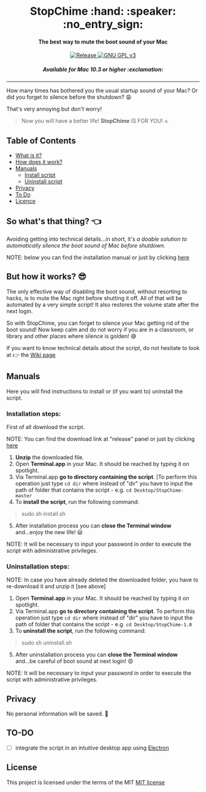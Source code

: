 <h1 align="center">
  StopChime :hand: :speaker: :no_entry_sign:
</h1>
<h4 align="center">The best way to mute the boot sound of your Mac</h4>


<p align="center">
	<a href="https://github.com/m-paolino/StopChime/releases/latest" target="_blank"> <img src="https://img.shields.io/github/release/m-paolino/StopChime.svg" alt="Release"> </a>
	<a href="https://opensource.org/licenses/MIT" target="_blank"> <img src="https://img.shields.io/github/license/m-paolino/StopChime.svg" alt="GNU GPL v3"> </a>
</p>

<h5 align="center">Available for Mac 10.3 or higher :exclamation: </h5>

-----

How many times has bothered you the usual startup sound of your Mac? Or did you forget to silence before the shutdown? :weary:

That's very annoying but don't worry!

>Now you will have a better life! **StopChime** IS FOR YOU! :top:

## Table of Contents

- [What is it?](#so-what's-that-thing?)
- [How does it work?](#features)
- [Manuals](#manuals)
	- [Install script](#installation-steps)
	- [Uninstall script](#uninstallation-steps)
- [Privacy](#privacy)
- [To Do](#to-do)
- [Licence](#license)

## So what's that thing? :point_left:

Avoiding getting into technical details...in short, it's *a doable solution to automatically silence the boot sound of Mac before shutdown.*

NOTE: below you can find the installation manual or just by clicking [here](#installation-steps)

## But how it works? :sunglasses:

The only effective way of disabling the boot sound, without resorting to hacks, is to mute the Mac right before shutting it off. All of that will be automated by a very simple script! It also restores the volume state after the next login.

So with StopChime, you can forget to silence your Mac getting rid of the boot sound!
Now keep calm and do not worry if you are in a classroom, or library and other places where silence is golden! :sweat_smile:

If you want to know technical details about the script, do not hesitate to look at :point_right: the [Wiki page](https://github.com/m-paolino/StopChime/wiki)

## Manuals

Here you will find instructions to install or (if you want to) uninstall the script.

### Installation steps:

First of all download the script.

NOTE: You can find the download link at "release" panel or just by clicking [here](https://github.com/m-paolino/StopChime/releases/download/v1.0/StopChime-1.0.zip)

1. **Unzip** the downloaded file.
2. Open **Terminal.app** in your Mac. It should be reached by typing it on spotlight.
3. Via Terminal.app **go to directory containing the script**. [To perform this operation just type `cd dir` where instead of "dir" you have to input the path of folder that contains the script - e.g. `cd Desktop/StopChime-master`
4. To **install the script**, run the following command:
>sudo sh install.sh
5. After installation process you can **close the Terminal window** and...enjoy the new life! :smiley:

NOTE: It will be necessary to input your password in order to execute the script with administrative privileges.

### Uninstallation steps:

NOTE: In case you have already deleted the downloaded folder, you have to re-download it and unzip it [see above]

1. Open **Terminal.app** in your Mac. It should be reached by typing it on spotlight.
2. Via Terminal.app **go to directory containing the script**. To perform this operation just type `cd dir` where instead of "dir" you have to input the path of folder that contains the script - e.g. `cd Desktop/StopChime-1.0`
3. To **uninstall the script**, run the following command:
>sudo sh uninstall.sh
5. After uninstallation process you can **close the Terminal window** and...be careful of boot sound at next login! :rage:

NOTE: It will be necessary to input your password in order to execute the script with administrative privileges.

## Privacy

No personal information will be saved. :see_no_evil:

## TO-DO

- [ ] integrate the script in an intuitive desktop app using [Electron](https://electron.atom.io)

## License

This project is licensed under the terms of the MIT [MIT license](LICENSE)
